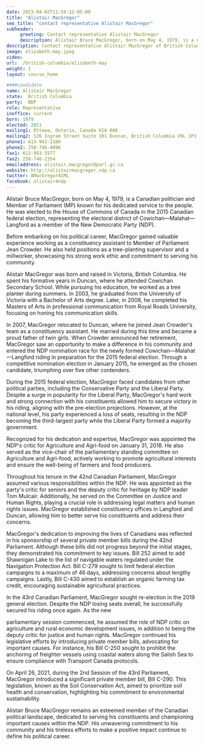 ```yaml
---
date: 2023-04-02T11:54:12-05:00
title: "Alistair MacGregor"
seo_title: "contact representative Alistair MacGregor"
subheader:
     greeting: Contact representative Alistair MacGregor
     description: Alistair Bruce MacGregor, born on May 4, 1979, is a Canadian politician and Member of Parliament (MP) known for his dedicated service to the people. He was elected to the House of Commons of Canada in the 2015 Canadian federal election, representing the electoral district of Cowichan—Malahat—Langford as a member of the New Democratic Party (NDP).
description: Contact representative Alistair MacGregor of British Columbia. Contact information for Alistair MacGregor includes email address, phone number, and mailing address.
image: elizabeth-may.jpeg
video:
url:  /british-columbia/elizabeth-may
weight: 1
layout: course_home

####candidate
name: Alistair MacGregor
state:	British Columbia
party:	NDP
role: Representative
inoffice: current
born: 1979
elected: 2021
mailing1: Ottawa, Ontario, Canada K1A 0A6
mailing2: 126 Ingram Street Suite 101 Duncan, British Columbia V9L 1P1
phone1: 613-943-2180
phone2: 250-746-4896
fax1: 613-993-5577
fax2: 250-746-2354
emailaddress: alistair.macgregor@parl.gc.ca
website: http://alistairmacgregor.ndp.ca
twitter: AMacGregor4CML
facebook: alistair4ndp
---
```


Alistair Bruce MacGregor, born on May 4, 1979, is a Canadian politician and Member of Parliament (MP) known for his dedicated service to the people. He was elected to the House of Commons of Canada in the 2015 Canadian federal election, representing the electoral district of Cowichan—Malahat—Langford as a member of the New Democratic Party (NDP).

Before embarking on his political career, MacGregor gained valuable experience working as a constituency assistant to Member of Parliament Jean Crowder. He also held positions as a tree-planting supervisor and a millworker, showcasing his strong work ethic and commitment to serving his community.

Alistair MacGregor was born and raised in Victoria, British Columbia. He spent his formative years in Duncan, where he attended Cowichan Secondary School. While pursuing his education, he worked as a tree planter during summers. In 2003, he graduated from the University of Victoria with a Bachelor of Arts degree. Later, in 2008, he completed his Masters of Arts in professional communication from Royal Roads University, focusing on honing his communication skills.

In 2007, MacGregor relocated to Duncan, where he joined Jean Crowder's team as a constituency assistant. He married during this time and became a proud father of twin girls. When Crowder announced her retirement, MacGregor saw an opportunity to make a difference in his community and entered the NDP nomination race for the newly formed Cowichan—Malahat—Langford riding in preparation for the 2015 federal election. Through a competitive nomination election in January 2015, he emerged as the chosen candidate, triumphing over five other contenders.

During the 2015 federal election, MacGregor faced candidates from other political parties, including the Conservative Party and the Liberal Party. Despite a surge in popularity for the Liberal Party, MacGregor's hard work and strong connection with his constituents allowed him to secure victory in his riding, aligning with the pre-election projections. However, at the national level, his party experienced a loss of seats, resulting in the NDP becoming the third-largest party while the Liberal Party formed a majority government.

Recognized for his dedication and expertise, MacGregor was appointed the NDP's critic for Agriculture and Agri-food on January 31, 2018. He also served as the vice-chair of the parliamentary standing committee on Agriculture and Agri-food, actively working to promote agricultural interests and ensure the well-being of farmers and food producers.

Throughout his tenure in the 42nd Canadian Parliament, MacGregor assumed various responsibilities within the NDP. He was appointed as the party's critic for seniors and the deputy critic for heritage by NDP leader Tom Mulcair. Additionally, he served on the Committee on Justice and Human Rights, playing a crucial role in addressing legal matters and human rights issues. MacGregor established constituency offices in Langford and Duncan, allowing him to better serve his constituents and address their concerns.

MacGregor's dedication to improving the lives of Canadians was reflected in his sponsorship of several private member bills during the 42nd Parliament. Although these bills did not progress beyond the initial stages, they demonstrated his commitment to key issues. Bill 252 aimed to add Shawnigan Lake to the list of navigable waters regulated under the Navigation Protection Act. Bill C-279 sought to limit federal election campaigns to a maximum of 46 days, addressing concerns about lengthy campaigns. Lastly, Bill C-430 aimed to establish an organic farming tax credit, encouraging sustainable agricultural practices.

In the 43rd Canadian Parliament, MacGregor sought re-election in the 2019 general election. Despite the NDP losing seats overall, he successfully secured his riding once again. As the new

 parliamentary session commenced, he assumed the role of NDP critic on agriculture and rural economic development issues, in addition to being the deputy critic for justice and human rights. MacGregor continued his legislative efforts by introducing private member bills, advocating for important causes. For instance, his Bill C-250 sought to prohibit the anchoring of freighter vessels using coastal waters along the Salish Sea to ensure compliance with Transport Canada protocols.

On April 26, 2021, during the 2nd Session of the 43rd Parliament, MacGregor introduced a significant private member bill, Bill C-290. This legislation, known as the Soil Conservation Act, aimed to prioritize soil health and conservation, highlighting his commitment to environmental sustainability.

Alistair Bruce MacGregor remains an esteemed member of the Canadian political landscape, dedicated to serving his constituents and championing important causes within the NDP. His unwavering commitment to his community and his tireless efforts to make a positive impact continue to define his political career.
